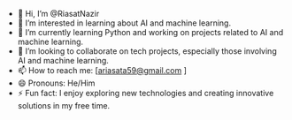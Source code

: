 - 👋 Hi, I’m @RiasatNazir
- 👀 I’m interested in learning about AI and machine learning.
- 🌱 I’m currently learning Python and working on projects related to AI and machine learning.
- 💞️ I’m looking to collaborate on tech projects, especially those involving AI and machine learning.
- 📫 How to reach me: [ariasata59@gmail.com ]
- 😄 Pronouns: He/Him
- ⚡ Fun fact: I enjoy exploring new technologies and creating innovative solutions in my free time.


<!---
RiasatNazir/RiasatNazir is a ✨ special ✨ repository because its `README.md` (this file) appears on your GitHub profile.
You can click the Preview link to take a look at your changes.
--->
